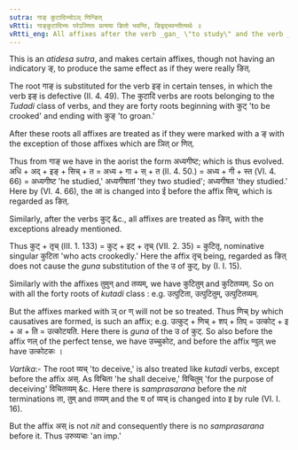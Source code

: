 ```yaml
---
sutra: गाङ् कुटादिभ्योऽञ् णिन्ङित्
vRtti: गाङ्कुटादिभ्यः परेऽञ्णितः प्रत्यया ङितो भवन्ति, ङिद्वद्भवन्तीत्यर्थः ॥
vRtti_eng: All affixes after the verb _gan_ \"to study\" and the verb _kut_ \"to be crooked,\" and the rest, are as if they had an indicatory ङ् (_nit_), except those affixes which have an indicatory ञ् (_nit_) or ण् (_nit_).
---
```

This is an _atidesa_ _sutra_, and makes certain affixes, though not having an indicatory ङ्, to produce the same effect as if they were really ङित्.

The root गाङ् is substituted for the verb इङ् in certain tenses, in which the verb इङ् is defective (II. 4. 49). The कुटादि verbs are roots belonging to the _Tudadi_ class of verbs, and they are forty roots beginning with कुट् 'to be crooked' and ending with कुङ् 'to groan.'

After these roots all affixes are treated as if they were marked with a ङ् with the exception of those affixes which are ञित् or णित्.

Thus from गाङ् we have in the aorist the form अध्यगीष्ट; which is thus evolved. अधि + अद् + इङ् + सिच् + त = अध्य + गा + स् + त (II. 4. 50.) = अध्य + गी + स्त (VI. 4. 66) = अध्यगीष्ट 'he studied,' अध्यगीषातां 'they two studied'; अध्यगीषत 'they studied.' Here by (VI. 4. 66), the आ is changed into ई before the affix सिच्, which is regarded as ङित्.

Similarly, after the verbs कुट् &c., all affixes are treated as ङित्, with the exceptions already mentioned.

Thus कुट् + तृच् (III. 1. 133) = कुट् + इट् + तृच् (VII. 2. 35) = कुटितृ, nominative singular कुटिता 'who acts crookedly.' Here the affix तृच् being, regarded as ङित् does not cause the _guna_ substitution of the उ of कुट्, by (I. I. 15).

Similarly with the affixes तुमुन् and तव्यम्, we have कुटितुम् and कुटितव्यम्. So on with all the forty roots of _kutadi_ class : e.g. उत्पुटिता, उत्पुटितुम्, उत्पुटितव्यम्.

But the affixes marked with ञ् or ण् will not be so treated. Thus णिच् by which causatives are formed, is such an affix; e.g. उत्कुट् + णिच् + शप् + तिप् = उत्कोट् + इ + अ + ति = उत्कोटयति. Here there is _guna_ of the उ of कुट्. So also before the affix णल् of the perfect tense, we have उच्चुकोट, and before the affix ण्वुल् we have उत्कोटकः ।

_Vartika_:- The root व्यच् 'to deceive,' is also treated like _kutadi_ verbs, except before the affix अस्. As विचिता 'he shall deceive,' विचितुम् 'for the purpose of deceiving' विचितव्यम् &c. Here there is _samprasarana_ before the _nit_ terminations ता, तुम् and तव्यम् and the य of व्यच् is changed into इ by rule (VI. I. 16).

But the affix अस् is not _nit_ and consequently there is no _samprasarana_ before it. Thus उरुव्यचाः 'an imp.'
